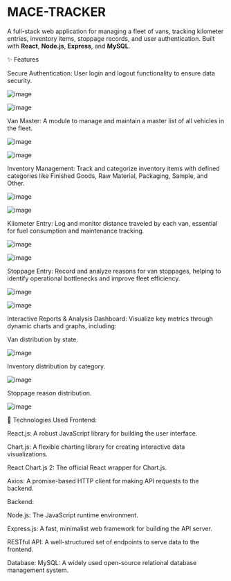# MACE-TRACKER


A full-stack web application for managing a fleet of vans, tracking kilometer entries, inventory items, stoppage records, and user authentication. Built with **React**, **Node.js**, **Express**, and **MySQL**.

✨ Features

Secure Authentication: User login and logout functionality to ensure data security.

![image](https://github.com/user-attachments/assets/73610d97-939a-4b8d-a3a3-17c3d1f752d0)

![image](https://github.com/user-attachments/assets/78f62e57-3f52-4850-8713-0aec4b51c601)


Van Master: A module to manage and maintain a master list of all vehicles in the fleet.

![image](https://github.com/user-attachments/assets/6635497b-ddb5-4934-966e-b57573154cf6)

![image](https://github.com/user-attachments/assets/684f6096-c64f-40c5-97ca-92d215fc251f)


Inventory Management: Track and categorize inventory items with defined categories like Finished Goods, Raw Material, Packaging, Sample, and Other.

![image](https://github.com/user-attachments/assets/1ccd139b-e319-421e-aecc-532c3a2e6fcd)

![image](https://github.com/user-attachments/assets/cf9cb186-19c2-47a9-b913-077d81575b27)


Kilometer Entry: Log and monitor distance traveled by each van, essential for fuel consumption and maintenance tracking.

![image](https://github.com/user-attachments/assets/ad7ee0fa-6206-4afb-b8ee-86f3d68b6220)

![image](https://github.com/user-attachments/assets/5e4f9bce-b7aa-4c32-bded-7c5ae7b39222)


Stoppage Entry: Record and analyze reasons for van stoppages, helping to identify operational bottlenecks and improve fleet efficiency.

![image](https://github.com/user-attachments/assets/3c9be6f7-d462-4ad2-9d7b-0165d773882f)

![image](https://github.com/user-attachments/assets/ea8318a2-9fe7-4f56-ada3-039f49653ed8)


Interactive Reports & Analysis Dashboard: Visualize key metrics through dynamic charts and graphs, including:

Van distribution by state.

![image](https://github.com/user-attachments/assets/795d1a60-de87-4e93-82d5-e1304251e3aa)


Inventory distribution by category.

![image](https://github.com/user-attachments/assets/50103779-26fc-4c9f-a6f1-5378d83fcab5)


Stoppage reason distribution.

![image](https://github.com/user-attachments/assets/47733f94-fff2-4488-97ab-3b839954a82f)

🚀 Technologies Used
Frontend:

React.js: A robust JavaScript library for building the user interface.

Chart.js: A flexible charting library for creating interactive data visualizations.

React Chart.js 2: The official React wrapper for Chart.js.

Axios: A promise-based HTTP client for making API requests to the backend.


Backend:

Node.js: The JavaScript runtime environment.

Express.js: A fast, minimalist web framework for building the API server.

RESTful API: A well-structured set of endpoints to serve data to the frontend.

Database:
MySQL: A widely used open-source relational database management system.


